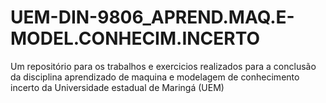 # UEM-DIN-9806_APREND.MAQ.E-MODEL.CONHECIM.INCERTO
Um repositório para os trabalhos e exercicios realizados para a conclusão da disciplina aprendizado de maquina e modelagem de conhecimento incerto da Universidade estadual de Maringá (UEM)
